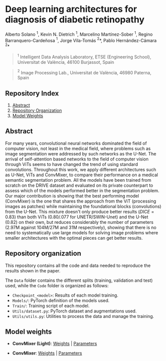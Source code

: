# Deep learning architectures for diagnosis of diabetic retinopathy

Alberto Solano $^{1}$, Kevin N. Dietrich $^{1}$, Marcelino Martínez-Sober $^{1}$, Regino Barranquero-Cardeñosa $^{1}$, Jorge Vila-Tomás $^{2}$\*, Pablo Hernández-Cámara $^{2}$\*

> $^{1}$ Intelligent Data Analysis Laboratory, ETSE (Engineering School), Universitat de València, 46100 Burjassot, Spain

> $^{2}$ Image Processing Lab., Universitat de València, 46980 Paterna, Spain

## Repository Index

1. [Abstract](#abstract)
2. [Repository Organization](#repository-organization)
3. [Model Weights](#model-weights)

## Abstract

For many years, convolutional neural networks dominated the field of computer vision, not least in the medical field, where problems such as image segmentation were addressed by such networks as the U-Net. The arrival of self-attention based networks to the field of computer vision through ViTs seems to have changed the trend of using standard convolutions. Throughout this work, we apply different architectures such as U-Net, ViTs and ConvMixer, to compare their performance on a medical semantic segmentation problem.
All the models have been trained from scratch on the DRIVE dataset and evaluated on its private counterpart to assess which of the models performed better in the segmentation problem.
Our major contribution is showing that the best performing model (ConvMixer) is the one that shares the approach from the ViT (processing images as patches) while maintaining the foundational blocks (convolutions) from the U-Net. 
This mixture doesn't only produce better results ($DICE=0.83$) than both ViTs ($0.80$/$.077$ for UNETR/SWIN-Unet) and the U-Net ($0.82$) on their own, but reduces considerably the number of parameters (2.97M against 104M/27M and 31M respectively), showing that there is no need to systematically use large models for solving image problems where smaller architectures
with the optimal pieces can get better results.

## Repository organization

This repository contains all the code and data needed to reproduce the results shown in the paper.

The `Data` folder contains the different splits (training, validation and test) used, while the `Code` folder is organized as follows:

- `Checkpoint_<model>`: Results of each model training.
- `Models/`: PyTorch definition of the models used.
- `Train/`: Training script of each model.
- `Utils/dataset.py`: PyTorch dataset and augmentations used.
- `Utils/utils.py`: Utilities to process the data and manage the training.

## Model weights

- **ConvMixer (Light)**: [Weights](https://drive.google.com/file/d/1OJyf7EOdn4tIL85qHbhvAHILX4NNURbQ/view?usp=share_link) | [Parameters](https://drive.google.com/file/d/1a0P9SghXbVaRTtCd6lX-auk0tWVu3xY4/view?usp=share_link)

- **ConvMixer**: [Weights](https://drive.google.com/file/d/1lXsy8lZoffX6hsEBE0YyU7lMym259LSi/view?usp=share_link) | [Parameters](https://drive.google.com/file/d/1gB3jipjE5Cz2_c6kNipbuXKWyS3EMsws/view?usp=share_link)